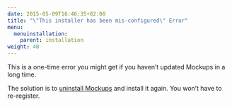 ```yaml
---
date: 2015-05-09T16:46:35+02:00
title: "\"This installer has been mis-configured\" Error"
menu:
  menuinstallation:
    parent: installation
weight: 40
---
```

This is a one-time error you might get if you haven’t updated Mockups in a long time.

The solution is to [uninstall Mockups](/installation/uninstall/) and install it again. You won’t have to re-register.
